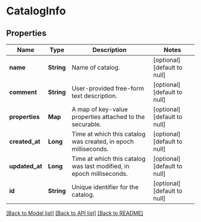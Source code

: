 # CatalogInfo
## Properties

| Name | Type | Description | Notes |
|------------ | ------------- | ------------- | -------------|
| **name** | **String** | Name of catalog. | [optional] [default to null] |
| **comment** | **String** | User-provided free-form text description. | [optional] [default to null] |
| **properties** | **Map** | A map of key-value properties attached to the securable. | [optional] [default to null] |
| **created\_at** | **Long** | Time at which this catalog was created, in epoch milliseconds. | [optional] [default to null] |
| **updated\_at** | **Long** | Time at which this catalog was last modified, in epoch milliseconds. | [optional] [default to null] |
| **id** | **String** | Unique identifier for the catalog. | [optional] [default to null] |

[[Back to Model list]](../README.md#documentation-for-models) [[Back to API list]](../README.md#documentation-for-api-endpoints) [[Back to README]](../README.md)

